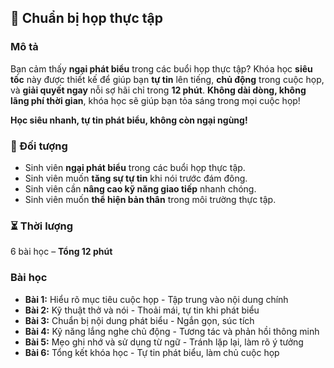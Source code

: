 ## 📌 Chuẩn bị họp thực tập

### Mô tả
Bạn cảm thấy **ngại phát biểu** trong các buổi họp thực tập? Khóa học **siêu tốc** này được thiết kế để giúp bạn **tự tin** lên tiếng, **chủ động** trong cuộc họp, và **giải quyết ngay** nỗi sợ hãi chỉ trong **12 phút**. **Không dài dòng, không lãng phí thời gian**, khóa học sẽ giúp bạn tỏa sáng trong mọi cuộc họp!

**Học siêu nhanh, tự tin phát biểu, không còn ngại ngùng!**

### 🎯 Đối tượng
- Sinh viên **ngại phát biểu** trong các buổi họp thực tập.
- Sinh viên muốn **tăng sự tự tin** khi nói trước đám đông.
- Sinh viên cần **nâng cao kỹ năng giao tiếp** nhanh chóng.
- Sinh viên muốn **thể hiện bản thân** trong môi trường thực tập.

### ⏳ Thời lượng
6 bài học – **Tổng 12 phút**

### Bài học
- **Bài 1:** Hiểu rõ mục tiêu cuộc họp - Tập trung vào nội dung chính
- **Bài 2:** Kỹ thuật thở và nói - Thoải mái, tự tin khi phát biểu
- **Bài 3:** Chuẩn bị nội dung phát biểu - Ngắn gọn, súc tích
- **Bài 4:** Kỹ năng lắng nghe chủ động - Tương tác và phản hồi thông minh
- **Bài 5:** Mẹo ghi nhớ và sử dụng từ ngữ - Tránh lặp lại, làm rõ ý tưởng
- **Bài 6:** Tổng kết khóa học - Tự tin phát biểu, làm chủ cuộc họp